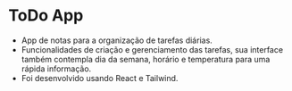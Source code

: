 # ToDo App

- App de notas para a organização de tarefas diárias.
- Funcionalidades de criação e gerenciamento das tarefas, sua interface também contempla dia da semana, horário e temperatura para uma rápida informação.
- Foi desenvolvido usando React e Tailwind.
